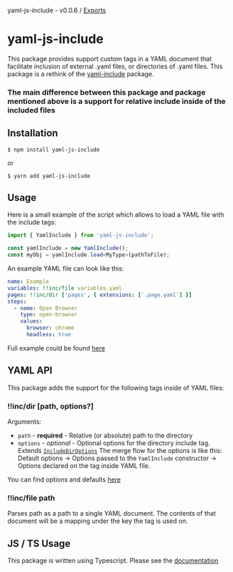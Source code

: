 yaml-js-include - v0.0.6 / [Exports](modules.md)

# yaml-js-include

This package provides support custom tags in a YAML document that facilitate inclusion of external .yaml files, or directories of .yaml files.
This package is a rethink of the [yaml-include](https://github.com/claylo/yaml-include) package.

### The main difference between this package and package mentioned above is a support for **relative** include inside of the included files

## Installation

`$ npm install yaml-js-include`

or

`$ yarn add yaml-js-include`

## Usage

Here is a small example of the script which allows to load a YAML file with the include tags:

```typescript
import { YamlInclude } from 'yaml-js-include';

const yamlInclude = new YamlInclude();
const myObj = yamlInclude.load<MyType>(pathToFile);
```

An example YAML file can look like this:

```yaml
name: Example
variables: !!inc/file variables.yaml
pages: !!inc/dir ['pages', { extensions: ['.page.yaml'] }]
steps:
  - name: Open Browser
    type: open-browser
    values:
      browser: chrome
      headless: true
```

Full example could be found [here](https://github.com/dbondarchuk/testh/tree/master/examples)

## YAML API

This package adds the support for the following tags inside of YAML files:

### !!inc/dir [path, options?]

Arguments:

- `path` - **required** - Relative (or absolute) path to the directory
- `options` - _optional_ - Optional options for the directory include tag. Extends [`IncludeDirOptions`](/docs//interfaces/IncludeDirOptions.md)
  The merge flow for the options is like this: Default options -> Options passed to the `YamlInclude` constructor -> Options declared on the tag inside YAML file.

You can find options and defaults [here](/docs//interfaces/IncludeDirOptions.md)

### !!inc/file path

Parses path as a path to a single YAML document. The contents of that document will be a mapping under the key the tag is used on.

## JS / TS Usage

This package is written using Typescript. Please see the [documentation](/docs/modules.md)
